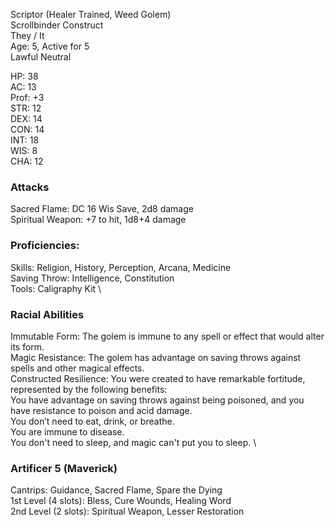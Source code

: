 Scriptor (Healer Trained, Weed Golem) \
Scrollbinder Construct \
They / It \
Age: 5, Active for 5 \
Lawful Neutral

HP: 38 \
AC: 13 \
Prof: +3 \
STR: 12 \
DEX: 14 \
CON: 14 \
INT: 18 \
WIS: 8 \
CHA: 12

### Attacks 
Sacred Flame: DC 16 Wis Save, 2d8 damage \
Spiritual Weapon: +7 to hit, 1d8+4 damage 

### Proficiencies:
Skills: Religion, History, Perception, Arcana, Medicine  \
Saving Throw: Intelligence, Constitution \
Tools: Caligraphy Kit \

### Racial Abilities
Immutable Form: The golem is immune to any spell or effect that would alter its form.  \
Magic Resistance: The golem has advantage on saving throws against spells and other magical effects.  \
Constructed Resilience: You were created to have remarkable fortitude, represented by the following benefits:  \
You have advantage on saving throws against being poisoned, and you have resistance to poison and acid damage. \
You don’t need to eat, drink, or breathe. \
You are immune to disease. \
You don't need to sleep, and magic can't put you to sleep. \

### Artificer 5 (Maverick) 
Cantrips: Guidance, Sacred Flame, Spare the Dying \
1st Level (4 slots): Bless, Cure Wounds, Healing Word \
2nd Level (2 slots): Spiritual Weapon, Lesser Restoration
